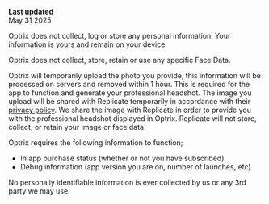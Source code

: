 **Last updated**  
May 31 2025

Optrix does not collect, log or store any personal information. Your information is yours and remain on your device.

Optrix does not collect, store, retain or use any specific Face Data.

Optrix will temporarily upload the photo you provide, this information will be processed on servers and removed within 1 hour. This is required for the app to function and generate your professional headshot. The image you upload will be shared with Replicate temporarily in accordance with their [privacy policy](https://replicate.com/privacy). We share the image with Replicate in order to provide you with the professional headshot displayed in Optrix. Replicate will not store, collect, or retain your image or face data.

Optrix requires the following information to function;

- In app purchase status (whether or not you have subscribed)
- Debug information (app version you are on, number of launches, etc)

No personally identifiable information is ever collected by us or any 3rd party we may use.
